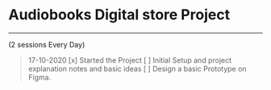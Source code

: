 # Audiobooks Digital store Project
---
(2 sessions Every Day)
> 17-10-2020
[x] Started the Project
[ ] Initial Setup and project explanation notes and basic ideas
[ ] Design a basic Prototype on Figma.